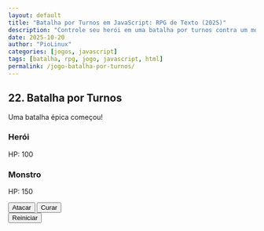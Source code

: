 ```yaml
---
layout: default
title: "Batalha por Turnos em JavaScript: RPG de Texto (2025)"
description: "Controle seu herói em uma batalha por turnos contra um monstro. Jogo feito com HTML, CSS e JavaScript puro — sem frameworks."
date: 2025-10-20
author: "PioLinux"
categories: [jogos, javascript]
tags: [batalha, rpg, jogo, javascript, html]
permalink: /jogo-batalha-por-turnos/
---
```


<section>




<div class="game-container">
    <h2>22. Batalha por Turnos</h2>
    <p id="rpgBattleMessage">Uma batalha épica começou!</p>
    <div id="rpgBattleStats">
        <div>
            <h3>Herói</h3>
            <p>HP: <span id="heroHP">100</span></p>
        </div>
        <div>
            <h3>Monstro</h3>
            <p>HP: <span id="monsterHP">150</span></p>
        </div>
    </div>
    <div>
        <button onclick="heroAttack()">Atacar</button>
        <button onclick="heroHeal()">Curar</button>
    </div>
    <button onclick="resetRpgBattleGame()">Reiniciar</button>
</div>



<script>!function(){let t,o;const e=document.getElementById("heroHP"),n=document.getElementById("monsterHP"),a=document.getElementById("rpgBattleMessage");function u(){t&&(e.textContent=t.hp,n.textContent=o.hp)}function r(){if(!t)return;const o=Math.floor(15*Math.random())+5;t.hp-=o,a.textContent+=` O monstro te atacou e causou ${o} de dano!`,t.hp<=0&&(a.textContent="Você foi derrotado. Fim de jogo!",t=null),u()}window.heroAttack=function(){if(!t)return;const e=Math.floor(20*Math.random())+10;o.hp-=e,a.textContent=`Você atacou e causou ${e} de dano!`,o.hp<=0?(a.textContent="Você derrotou o monstro!",t=null):setTimeout(r,1e3),u()},window.heroHeal=function(){if(!t)return;const o=Math.floor(15*Math.random())+5;t.hp+=o,a.textContent=`Você se curou e recuperou ${o} de HP!`,setTimeout(r,1e3),u()},window.resetRpgBattleGame=function(){t={hp:100},o={hp:150},a.textContent="Uma nova batalha começou!",u()}}();</script>



</section>
